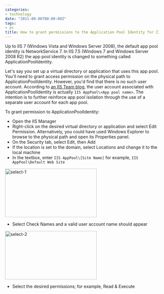 ```yaml
---
categories:
- technology
date: "2011-09-06T00:00:00Z"
tags:
- pc
title: How to grant permissions to the Application Pool Identity for IIS 7.5
---
```

Up to IIS 7 (Windows Vista and Windows Server 2008), the default app pool identity is NetworkService 7. In IIS 7.5 (Windows 7 and Windows Server 2008 R2) the app pool identity is changed to something called ApplicationPoolIdentity.

Let's say you set up a virtual directory or application that uses this app pool. You'll need to grant access permission on the physical path to ApplicationPoolIdentity. However, you'd find that there is no such user account. According to [an IIS Team blog](http://blogs.iis.net/webdevelopertips/archive/2009/10/02/tip-98-did-you-know-the-default-application-pool-identity-in-iis-7-5-windows-7-changed-from-networkservice-to-apppoolidentity.aspx), the user account associated with ApplicationPoolIdentity is actually `IIS AppPool\<App pool name>`. The intention is to further reinforce app pool isolation through the use of a separate user account for each app pool.

To grant permission to ApplicationPoolIdentity:

* Open the IIS Manager
* Right-click on the desired virtual directory or application and select Edit Permission. Alternatively, you could have used Windows Explorer to browse to the physical path and open its Properties panel.
* On the Security tab, select Edit, then Add
* If the location is set to the domain, select Locations and change it to the local machine
* In the textbox, enter `IIS AppPool\[Site Name]` for example, `IIS AppPool\Default Web Site`


<img title="select-1" src="http://yentran.isamonkey.org/gallery/images/select-1-300x159.png" width="300" height="159" />

* Select Check Names and a valid user account name should appear

<img title="select-2" src="http://yentran.isamonkey.org/gallery/images/select-2-300x159.png" width="300" height="159" />

* Select the desired permissions; for example, Read &amp; Execute
